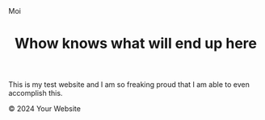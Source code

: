 

<!DOCTYPE html>
<html lang="en">
<head>
    <meta charset="UTF-8">
    <meta name="viewport" content="width=device-width, initial-scale=1.0">
    <link rel="stylesheet" href="styles.css">
    Moi
</head>
<body>
    <header>
        <h1>Whow knows what will end up here</h1>
    </header>
    <main>
        <p>This is my test website and I am so freaking proud that I am able to even accomplish this.</p>
    </main>
    <footer>
        <p>&copy; 2024 Your Website</p>
    </footer>
</body>
</html>

